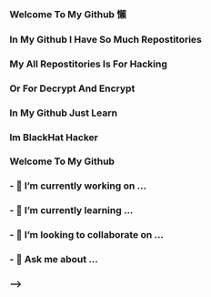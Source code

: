 ### Welcome To My Github 懶
### In My Github I Have So Much Repostitories
### My All Repostitories Is For Hacking
### Or For Decrypt And Encrypt
### In My Github Just Learn 
### Im BlackHat Hacker
### Welcome To My Github 
### - 🔭 I’m currently working on ...
### - 🌱 I’m currently learning ...
### - 👯 I’m looking to collaborate on ...
### - 💬 Ask me about ...
### -->

<!--
**LoSt-SoFtware/LoSt-SoFtware** is a ✨ _special_ ✨ repository because its `README.md` (this file) appears on your GitHub profile.

Here are some ideas to get you started:

- 🔭 I’m currently working on ...
- 🌱 I’m currently learning ...
- 👯 I’m looking to collaborate on ...
- 🤔 I’m looking for help with ...
- 💬 Ask me about ...
- 📫 How to reach me: ...
- 😄 Pronouns: ...
- ⚡ Fun fact: ...
-->
